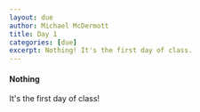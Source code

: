 ```yaml
---
layout: due
author: Michael McDermott
title: Day 1
categories: [due]
excerpt: Nothing! It's the first day of class.
---
```

#### Nothing
It's the first day of class!
